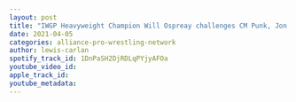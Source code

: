```yaml
---
layout: post
title: "IWGP Heavyweight Champion Will Ospreay challenges CM Punk, Jon Moxley wants Yuji Nagata and more!"
date: 2021-04-05
categories: alliance-pro-wrestling-network
author: lewis-carlan
spotify_track_id: 1DnPaSH2DjRDLqPYjyAFOa
youtube_video_id: 
apple_track_id: 
youtube_metadata: 
---
```

